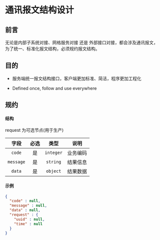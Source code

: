 # 通讯报文结构设计

## 前言

无论是内部子系统对接、网格服务对接 还是 外部接口对接，都会涉及通讯报文，为了统一、标准化报文结构，必须规约报文结构。

## 目的

- 服务端统一报文结构接口，客户端更加标准、简洁，程序更加工程化

- Defined once, follow and use everywhere


## 规约

#### 结构

request 为可选节点(用于生产)

|   字段    | 必选 |   类型    |      说明     |
| :-------: | :--: | :-------: | :---------: |
|  `code`   |  是  | `integer` |   业务编码   |
| `message` |  是  | `string`  |   结果信息   |
|  `data`   |  是  | `object`  |   结果数据   |

#### 示例
  
```json
{
  "code" : null,
  "message" : null,
  "data" : null,
  "request" : {
    "uuid" : null,
    "time" : null
  }
}
```

